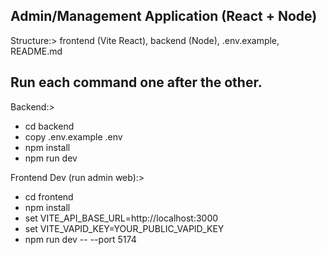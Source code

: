 ## Admin/Management Application (React + Node)

Structure:> frontend (Vite React), backend (Node), .env.example, README.md


Run each command one after the other.
-------------------------------------
Backend:> 
* cd backend
* copy .env.example .env 
* npm install 
* npm run dev
  
Frontend Dev (run admin web):> 
* cd frontend 
* npm install 
* set VITE_API_BASE_URL=http://localhost:3000 
* set VITE_VAPID_KEY=YOUR_PUBLIC_VAPID_KEY 
* npm run dev -- --port 5174
